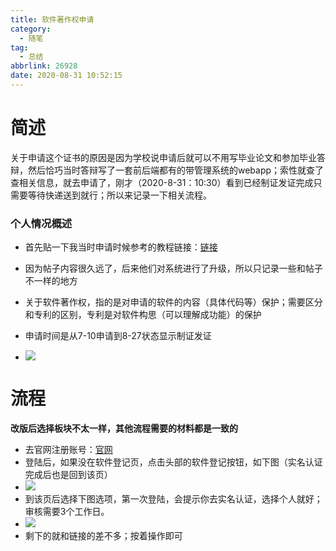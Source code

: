 ```yaml
---
title: 软件著作权申请
category:
  - 随笔
tag:
  - 总结
abbrlink: 26928
date: 2020-08-31 10:52:15
---
```


# 简述
关于申请这个证书的原因是因为学校说申请后就可以不用写毕业论文和参加毕业答辩，然后恰巧当时答辩写了一套前后端都有的带管理系统的webapp；索性就查了查相关信息，就去申请了，刚才（2020-8-31：10:30）看到已经制证发证完成只需要等待快递送到就行；所以来记录一下相关流程。
<!-- more -->

###  个人情况概述
- 首先贴一下我当时申请时候参考的教程链接：[链接](https://zhuanlan.zhihu.com/p/72729628)
- 因为帖子内容很久远了，后来他们对系统进行了升级，所以只记录一些和帖子不一样的地方
- 关于软件著作权，指的是对申请的软件的内容（具体代码等）保护；需要区分和专利的区别，专利是对软件构思（可以理解成功能）的保护
- 申请时间是从7-10申请到8-27状态显示制证发证

- ![](http://img.shuaxinjs.cn/zhuzuoquan.png)

# 流程
**改版后选择板块不太一样，其他流程需要的材料都是一致的**
- 去官网注册账号：[官网](https://register.ccopyright.com.cn/registration.html#/registerSoft)
- 登陆后，如果没在软件登记页，点击头部的软件登记按钮，如下图（实名认证完成后也是回到该页）
- ![](http://img.shuaxinjs.cn/zhuzuoquan2.png)
- 到该页后选择下图选项，第一次登陆，会提示你去实名认证，选择个人就好；审核需要3个工作日。
- ![](http://img.shuaxinjs.cn/zhuzuoquan3.png)
- 剩下的就和链接的差不多；按着操作即可


